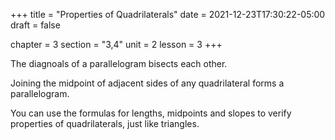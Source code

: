 +++
title = "Properties of Quadrilaterals"
date = 2021-12-23T17:30:22-05:00
draft = false

chapter = 3
section = "3,4"
unit = 2
lesson = 3
+++

The diagnoals of a parallelogram bisects each other.

Joining the midpoint of adjacent sides of any quadrilateral forms a parallelogram.

You can use the formulas for lengths, midpoints and slopes to verify properties of quadrilaterals, just like triangles.
